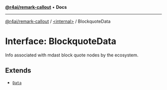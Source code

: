 [**@r4ai/remark-callout**](../../README.md) • **Docs**

***

[@r4ai/remark-callout](../../globals.md) / [\<internal\>](../README.md) / BlockquoteData

# Interface: BlockquoteData

Info associated with mdast block quote nodes by the ecosystem.

## Extends

- [`Data`](Data.md)
